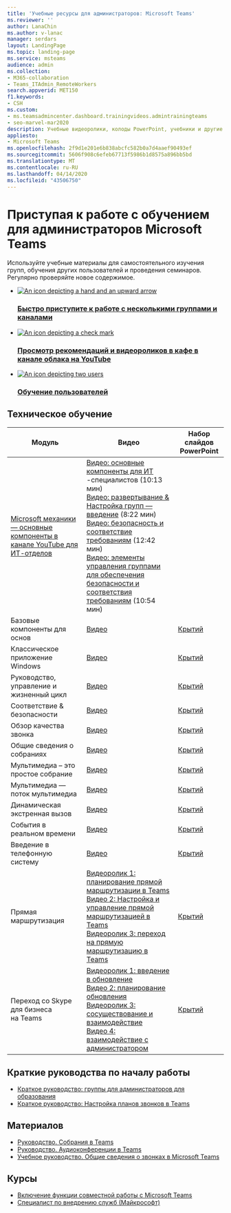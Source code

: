 ```yaml
---
title: 'Учебные ресурсы для администраторов: Microsoft Teams'
ms.reviewer: ''
author: LanaChin
ms.author: v-lanac
manager: serdars
layout: LandingPage
ms.topic: landing-page
ms.service: msteams
audience: admin
ms.collection:
- M365-collaboration
- Teams_ITAdmin_RemoteWorkers
search.appverid: MET150
f1.keywords:
- CSH
ms.custom:
- ms.teamsadmincenter.dashboard.trainingvideos.admintrainingteams
- seo-marvel-mar2020
description: Учебные видеоролики, колоды PowerPoint, учебники и другие ресурсы для администраторов о планировании, развертывании и запуске Microsoft Teams.
appliesto:
- Microsoft Teams
ms.openlocfilehash: 2f9d1e201e6b838abcfc582b0a7d4aaef90493ef
ms.sourcegitcommit: 5606f908c6efeb67713f5986b1d8575a896bb5bd
ms.translationtype: MT
ms.contentlocale: ru-RU
ms.lasthandoff: 04/14/2020
ms.locfileid: "43506750"
---
```

# <a name="getting-started-with-admin-training-for-microsoft-teams"></a>Приступая к работе с обучением для администраторов Microsoft Teams


Используйте учебные материалы для самостоятельного изучения групп, обучения других пользователей и проведения семинаров. Регулярно проверяйте новое содержимое. 

<ul class="panelContent cardsFTitle">
    <li>
        <a href="https://docs.microsoft.com/MicrosoftTeams/get-started-with-teams-quick-start">
        <div class="cardSize">
            <div class="cardPadding">
                <div class="card">
                    <div class="cardImageOuter">
                        <div class="cardImage">
                            <img src="https://docs.microsoft.com/office/media/icons/get-started-blue.svg" alt="An icon depicting a hand and an upward arrow" />
                        </div>
                    </div>
                    <div class="cardText">
                        <h3>Быстро приступите к работе с несколькими группами и каналами</h3>
                    </div>
                </div>
            </div>
        </div>
        </a>
    </li>
    <li>
        <a href="https://www.youtube.com/channel/UCs2IXBqperxWVe2ozrr3Gdg/videos">
        <div class="cardSize">
            <div class="cardPadding">
                <div class="card">
                    <div class="cardImageOuter">
                        <div class="cardImage">
                            <img src="https://docs.microsoft.com/office/media/icons/success.svg" alt="An icon depicting a check mark" />
                        </div>
                    </div>
                    <div class="cardText">
                        <h3>Просмотр рекомендаций и видеороликов в кафе в канале облака на YouTube</h3>
                    </div>
                </div>
            </div>
        </div>
        </a>
    </li>
    <li>
        <a href="https://support.office.com/article/microsoft-teams-video-training-4f108e54-240b-4351-8084-b1089f0d21d7">
        <div class="cardSize">
            <div class="cardPadding">
                <div class="card">
                    <div class="cardImageOuter">
                        <div class="cardImage">
                            <img src="https://docs.microsoft.com/office/media/icons/users-people.svg" alt="An icon depicting two users" />
                        </div>
                    </div>
                    <div class="cardText">
                        <h3>Обучение пользователей</h3>
                    </div>
                </div>
            </div>
        </div>
        </a>
    </li>
</ul>


<h2>Техническое обучение</h2>

| Модуль | Видео | Набор слайдов PowerPoint  |
| ------------ | -------------------- | -------------------- |
| [Microsoft механики — основные компоненты в канале YouTube для ИТ-отделов](https://aka.ms/MicrosoftTeamsforIT) | [Видео: основные компоненты для ИТ](https://www.youtube.com/watch?v=MfDB7VenWuA&list=PLXtHYVsvn_b_JeDjgD5XdkyHTDXdYgPGn) -специалистов (10:13 мин)<br>[Видео: развертывание & Настройка групп — введение](https://www.youtube.com/watch?v=o2mlsUubIO4&list=PLXtHYVsvn_b_JeDjgD5XdkyHTDXdYgPGn&index=2) (8:22 мин)  <br>[Видео: безопасность и соответствие требованиям](https://youtu.be/91lHNKVVvQ4) (12:42 мин)<br>[Видео: элементы управления группами для обеспечения безопасности и соответствия требованиям](https://www.youtube.com/watch?v=Km4T4hMM__k) (10:54 мин)||
| Базовые компоненты для основ | [Видео](https://aka.ms/teams-foundations) | [Крытий](https://aka.ms/teams-foundations-deck) |
| Классическое приложение Windows | [Видео](https://aka.ms/teams-clients) | [Крытий](https://aka.ms/teams-clients-deck) |
| Руководство, управление и жизненный цикл | [Видео](https://aka.ms/teams-governance) | [Крытий](https://aka.ms/teams-governance-deck) |
| Соответствие & безопасности | [Видео](https://aka.ms/teams-security-compliance) | [Крытий](https://aka.ms/teams-security-compliance-deck) |
| Обзор качества звонка | [Видео](https://aka.ms/teams-quality) | [Крытий](https://aka.ms/teams-quality-deck) |
| Общие сведения о собраниях | [Видео](https://aka.ms/teams-meetings-intro) | [Крытий](https://aka.ms/teams-meetings-intro-deck) |
| Мультимедиа – это простое собрание|[Видео](https://aka.ms/media-in-teams)  | [Крытий](https://aka.ms/media-in-teams-deck)|
| Мультимедиа — поток мультимедиа | [Видео](https://aka.ms/teams-media-flows) | [Крытий](https://aka.ms/teams-media-flows-deck)  |
| Динамическая экстренная вызов | [Видео](https://aka.ms/teams-dec) |  [Крытий](https://aka.ms/teams-dec-deck) |
| События в реальном времени | [Видео](https://aka.ms/teams-live-events-session) | [Крытий](https://aka.ms/teams-live-events-deck) |
| Введение в телефонную систему | [Видео](https://aka.ms/teams-phone-system) | [Крытий](https://aka.ms/teams-phone-system-deck) |
| Прямая маршрутизация | [Видеоролик 1: планирование прямой маршрутизации в Teams](https://aka.ms/teams-dr-plan)<br>[Видео 2: Настройка и управление прямой маршрутизацией в Teams](https://aka.ms/teams-dr-config)<br>[Видеоролик 3: переход на прямую маршрутизацию в Teams](https://aka.ms/teams-dr-migrate)  | [Крытий](https://aka.ms/teams-direct-routing-deck) |
| Переход со Skype для бизнеса на Teams | [Видеоролик 1: введение в обновление](https://aka.ms/teams-upgrade-intro)</br>[Видео 2: планирование обновления](https://aka.ms/teams-upgrade-plan)</br>[Видеоролик 3: сосуществование и взаимодействие](https://aka.ms/teams-upgrade-coexistence-interop)</br>[Видео 4: взаимодействие с администратором](https://aka.ms/teams-upgrade-admin) | [Крытий](https://aka.ms/teams-upgrade-deck)|

<h2>Краткие руководства по началу работы</h2>

- [Краткое руководство: группы для администраторов для образования](teams-quick-start-edu.yml)
- [Краткое руководство: Настройка планов звонков в Teams](configuring-teams-calling-quickstartguide.md)

<h2>Материалов</h2>

- [Руководство. Собрания в Teams](tutorial-meetings-in-teams.yml)
- [Руководство. Аудиоконференции в Teams](tutorial-audio-conferencing.yml)
- [Учебное руководство. Общие сведения о звонках в Microsoft Teams](tutorial-calling-in-teams.yml)

<h2>Курсы</h2>

- [Включение функции совместной работы с Microsoft Teams](https://aka.ms/edx-cld267x-about)
- [Специалист по внедрению служб (Майкрософт)](https://aka.ms/AdoptionCert)
